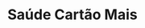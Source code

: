 ---
layout: post
type: post
title: Saúde Cartão Mais
description: ""
excerpt: "Desenvolvimento da landing page Saúde Cartão Mais da Vale Saúde Sempre com Pug e Sass."
categories: ['portfolio']
tags: ['Front-end']
type: single
live: "https://saudecartaomais.valesaudesempre.com.br/"
permalink: /portfolio/:title/
---